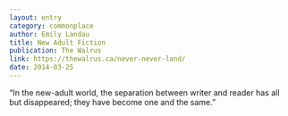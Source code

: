 ```yaml
---
layout: entry
category: commonplace
author: Emily Landau
title: New Adult Fiction
publication: The Walrus
link: https://thewalrus.ca/never-never-land/
date: 2014-03-25
---
```


“In the new-adult world, the separation between writer and reader has all but disappeared; they have become one and the same.”